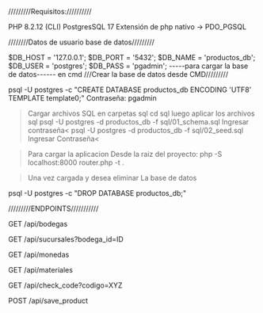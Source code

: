 

/////////Requisitos://////////

PHP 8.2.12 (CLI)
PostgresSQL 17
Extensión de php nativo -> PDO_PGSQL 


////////Datos de usuario base de datos/////////

$DB_HOST = '127.0.0.1';
$DB_PORT = '5432';
$DB_NAME = 'productos_db';
$DB_USER = 'postgres';
$DB_PASS = 'pgadmin';
-----para cargar la base de datos------
en cmd
///Crear la base de datos desde CMD/////////

psql -U postgres -c "CREATE DATABASE productos_db ENCODING 'UTF8' TEMPLATE template0;"
Contraseña: pgadmin

>Cargar archivos SQL en carpetas sql
cd sql
>luego aplicar los archivos sql
psql -U postgres -d productos_db -f sql/01_schema.sql
>Ingresar contraseña<
psql -U postgres -d productos_db -f sql/02_seed.sql
>Ingresar Contraseña<

>Para cargar la aplicacion Desde la raiz del proyecto:
php -S localhost:8000 router.php -t .


>Una vez cargada y desea eliminar La base de datos

psql -U postgres -c "DROP DATABASE productos_db;"

/////////ENDPOINTS///////////

GET /api/bodegas

GET /api/sucursales?bodega_id=ID

GET /api/monedas

GET /api/materiales

GET /api/check_code?codigo=XYZ

POST /api/save_product

